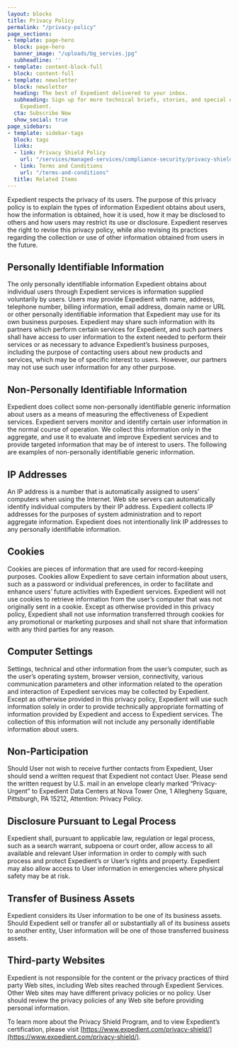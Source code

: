```yaml
---
layout: blocks
title: Privacy Policy
permalink: "/privacy-policy"
page_sections:
- template: page-hero
  block: page-hero
  banner_image: "/uploads/bg_servies.jpg"
  subheadline: ''
- template: content-block-full
  block: content-full
- template: newsletter
  block: newsletter
  heading: The best of Expedient delivered to your inbox.
  subheading: Sign up for more technical briefs, stories, and special offers from
    Expedient.
  cta: Subscribe Now
  show_social: true
page_sidebars:
- template: sidebar-tags
  block: tags
  links:
  - link: Privacy Shield Policy
    url: "/services/managed-services/compliance-security/privacy-shield"
  - link: Terms and Conditions
    url: "/terms-and-conditions"
  title: Related Items
---
```

Expedient respects the privacy of its users. The purpose of this privacy policy is to explain the types of information Expedient obtains about users, how the information is obtained, how it is used, how it may be disclosed to others and how users may restrict its use or disclosure. Expedient reserves the right to revise this privacy policy, while also revising its practices regarding the collection or use of other information obtained from users in the future.

## Personally Identifiable Information

The only personally identifiable information Expedient obtains about individual users through Expedient services is information supplied voluntarily by users. Users may provide Expedient with name, address, telephone number, billing information, email address, domain name or URL or other personally identifiable information that Expedient may use for its own business purposes. Expedient may share such information with its partners which perform certain services for Expedient, and such partners shall have access to user information to the extent needed to perform their services or as necessary to advance Expedient’s business purposes, including the purpose of contacting users about new products and services, which may be of specific interest to users. However, our partners may not use such user information for any other purpose.

## Non-Personally Identifiable Information

Expedient does collect some non-personally identifiable generic information about users as a means of measuring the effectiveness of Expedient services. Expedient servers monitor and identify certain user information in the normal course of operation. We collect this information only in the aggregate, and use it to evaluate and improve Expedient services and to provide targeted information that may be of interest to users. The following are examples of non-personally identifiable generic information.

## IP Addresses

An IP address is a number that is automatically assigned to users’ computers when using the Internet. Web site servers can automatically identify individual computers by their IP address. Expedient collects IP addresses for the purposes of system administration and to report aggregate information. Expedient does not intentionally link IP addresses to any personally identifiable information.

## Cookies

Cookies are pieces of information that are used for record-keeping purposes. Cookies allow Expedient to save certain information about users, such as a password or individual preferences, in order to facilitate and enhance users’ future activities with Expedient services. Expedient will not use cookies to retrieve information from the user’s computer that was not originally sent in a cookie. Except as otherwise provided in this privacy policy, Expedient shall not use information transferred through cookies for any promotional or marketing purposes and shall not share that information with any third parties for any reason.

## Computer Settings

Settings, technical and other information from the user’s computer, such as the user’s operating system, browser version, connectivity, various communication parameters and other information related to the operation and interaction of Expedient services may be collected by Expedient. Except as otherwise provided in this privacy policy, Expedient will use such information solely in order to provide technically appropriate formatting of information provided by Expedient and access to Expedient services. The collection of this information will not include any personally identifiable information about users.

## Non-Participation

Should User not wish to receive further contacts from Expedient, User should send a written request that Expedient not contact User. Please send the written request by U.S. mail in an envelope clearly marked “Privacy-Urgent” to Expedient Data Centers at Nova Tower One, 1 Allegheny Square, Pittsburgh, PA 15212, Attention: Privacy Policy.

## Disclosure Pursuant to Legal Process

Expedient shall, pursuant to applicable law, regulation or legal process, such as a search warrant, subpoena or court order, allow access to all available and relevant User information in order to comply with such process and protect Expedient’s or User’s rights and property. Expedient may also allow access to User information in emergencies where physical safety may be at risk.

## Transfer of Business Assets

Expedient considers its User information to be one of its business assets. Should Expedient sell or transfer all or substantially all of its business assets to another entity, User information will be one of those transferred business assets.

## Third-party Websites

Expedient is not responsible for the content or the privacy practices of third party Web sites, including Web sites reached through Expedient Services. Other Web sites may have different privacy policies or no policy. User should review the privacy policies of any Web site before providing personal information.

To learn more about the Privacy Shield Program, and to view Expedient’s certification, please visit [https://www.expedient.com/privacy-shield/](https://www.expedient.com/privacy-shield/).